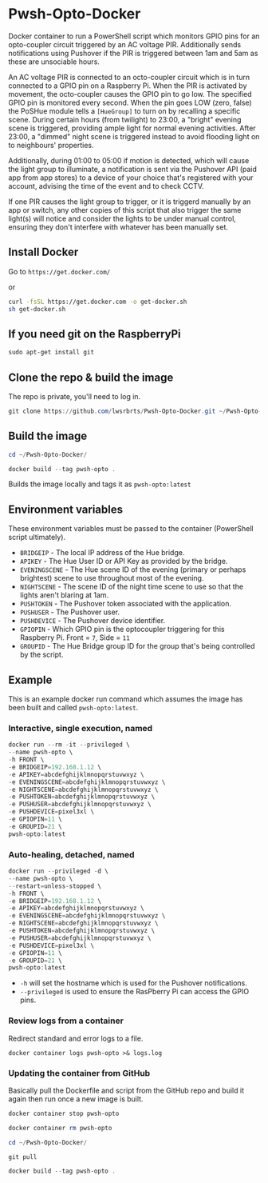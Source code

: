 # Pwsh-Opto-Docker

Docker container to run a PowerShell script which monitors GPIO pins for an opto-coupler circuit triggered by an AC voltage PIR. Additionally sends notifications using Pushover if the PIR is triggered between 1am and 5am as these are unsociable hours.

An AC voltage PIR is connected to an octo-coupler circuit which is in turn connected to a GPIO pin on a Raspberry Pi. When the PIR is activated by movement, the octo-coupler causes the GPIO pin to go low. The specified GPIO pin is monitored every second. When the pin goes LOW (zero, false) the PoSHue module tells a `[HueGroup]` to turn on by recalling a specific scene. During certain hours (from twilight) to 23:00, a "bright" evening scene is triggered, providing ample light for normal evening activities. After 23:00, a "dimmed" night scene is triggered instead to avoid flooding light on to neighbours' properties.

Additionally, during 01:00 to 05:00 if motion is detected, which will cause the light group to illuminate, a notification is sent via the Pushover API (paid app from app stores) to a device of your choice that's registered with your account, advising the time of the event and to check CCTV.

If one PIR causes the light group to trigger, or it is triggerd manually by an app or switch, any other copies of this script that also trigger the same light(s) will notice and consider the lights to be under manual control, ensuring they don't interfere with whatever has been manually set.

## Install Docker

Go to `https://get.docker.com/`

or

```bash
curl -fsSL https://get.docker.com -o get-docker.sh
sh get-docker.sh
```

## If you need git on the RaspberryPi

```powershell
sudo apt-get install git
```

## Clone the repo & build the image

The repo is private, you'll need to log in.

```powershell
git clone https://github.com/lwsrbrts/Pwsh-Opto-Docker.git ~/Pwsh-Opto-Docker/
```

## Build the image

```powershell
cd ~/Pwsh-Opto-Docker/

docker build --tag pwsh-opto .
```

Builds the image locally and tags it as `pwsh-opto:latest`

## Environment variables

These environment variables must be passed to the container (PowerShell script ultimately).

* `BRIDGEIP` - The local IP address of the Hue bridge.
* `APIKEY` - The Hue User ID or API Key as provided by the bridge.
* `EVENINGSCENE` - The Hue scene ID of the evening (primary or perhaps brightest) scene to use throughout most of the evening.
* `NIGHTSCENE` - The scene ID of the night time scene to use so that the lights aren't blaring at 1am.
* `PUSHTOKEN` - The Pushover token associated with the application.
* `PUSHUSER` - The Pushover user.
* `PUSHDEVICE` - The Pushover device identifier.
* `GPIOPIN` - Which GPIO pin is the optocoupler triggering for this Raspberry Pi. Front = `7`, Side = `11`
* `GROUPID` - The Hue Bridge group ID for the group that's being controlled by the script.

## Example

This is an example docker run command which assumes the image has been built and called `pwsh-opto:latest`.

### Interactive, single execution, named

``` powershell
docker run --rm -it --privileged \
--name pwsh-opto \
-h FRONT \
-e BRIDGEIP=192.168.1.12 \
-e APIKEY=abcdefghijklmnopqrstuvwxyz \
-e EVENINGSCENE=abcdefghijklmnopqrstuvwxyz \
-e NIGHTSCENE=abcdefghijklmnopqrstuvwxyz \
-e PUSHTOKEN=abcdefghijklmnopqrstuvwxyz \
-e PUSHUSER=abcdefghijklmnopqrstuvwxyz \
-e PUSHDEVICE=pixel3xl \
-e GPIOPIN=11 \
-e GROUPID=21 \
pwsh-opto:latest
```

### Auto-healing, detached, named

``` powershell
docker run --privileged -d \
--name pwsh-opto \
--restart=unless-stopped \
-h FRONT \
-e BRIDGEIP=192.168.1.12 \
-e APIKEY=abcdefghijklmnopqrstuvwxyz \
-e EVENINGSCENE=abcdefghijklmnopqrstuvwxyz \
-e NIGHTSCENE=abcdefghijklmnopqrstuvwxyz \
-e PUSHTOKEN=abcdefghijklmnopqrstuvwxyz \
-e PUSHUSER=abcdefghijklmnopqrstuvwxyz \
-e PUSHDEVICE=pixel3xl \
-e GPIOPIN=11 \
-e GROUPID=21 \
pwsh-opto:latest
```

* `-h` will set the hostname which is used for the Pushover notifications.
* `--privileged` is used to ensure the RasPberry Pi can access the GPIO pins.

### Review logs from a container

Redirect standard and error logs to a file.

`docker container logs pwsh-opto >& logs.log`

### Updating the container from GitHub

Basically pull the Dockerfile and script from the GitHub repo and build it again then run once a new image is built.

```powershell
docker container stop pwsh-opto

docker container rm pwsh-opto

cd ~/Pwsh-Opto-Docker/

git pull

docker build --tag pwsh-opto .
```